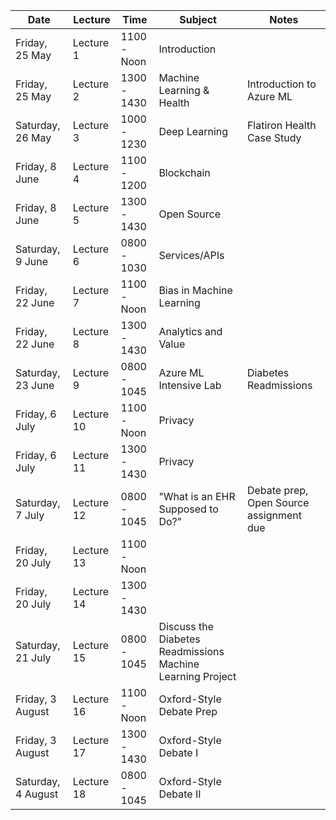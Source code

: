 Date | Lecture | Time | Subject | Notes
---- | ------- | ---- | ------- | -----
Friday, 25 May | Lecture 1 | 1100 - Noon | Introduction
Friday, 25 May | Lecture 2 | 1300 - 1430 | Machine Learning & Health | Introduction to Azure ML
Saturday, 26 May | Lecture 3 | 1000 - 1230 | Deep Learning | Flatiron Health Case Study
Friday, 8 June | Lecture 4 | 1100 - 1200 | Blockchain
Friday, 8 June | Lecture 5 | 1300 - 1430 | Open Source
Saturday, 9 June | Lecture 6 |0800 - 1030 | Services/APIs | 
Friday, 22 June | Lecture 7 | 1100 - Noon | Bias in Machine Learning
Friday, 22 June | Lecture 8 | 1300 - 1430 | Analytics and Value
Saturday, 23 June | Lecture 9 | 0800 - 1045 | Azure ML Intensive Lab | Diabetes Readmissions
Friday, 6 July | Lecture 10 | 1100 - Noon | Privacy
Friday, 6 July | Lecture 11 | 1300 - 1430 | Privacy
Saturday, 7 July | Lecture 12 | 0800 - 1045 | "What is an EHR Supposed to Do?" | Debate prep, Open Source assignment due 
Friday, 20 July | Lecture 13 | 1100 - Noon 
Friday, 20 July | Lecture 14 | 1300 - 1430
Saturday, 21 July | Lecture 15 | 0800 - 1045 | Discuss the Diabetes Readmissions Machine Learning Project | 
Friday, 3 August | Lecture 16 | 1100 - Noon | Oxford-Style Debate Prep
Friday, 3 August | Lecture 17 | 1300 - 1430 | Oxford-Style Debate I
Saturday, 4 August | Lecture 18 | 0800 - 1045 | Oxford-Style Debate II
